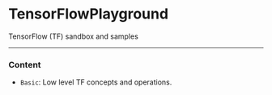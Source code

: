# TensorFlowPlayground
TensorFlow (TF) sandbox and samples

---

### Content
* `Basic`: Low level TF concepts and operations.
